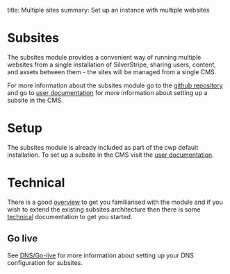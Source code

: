 title: Multiple sites
summary: Set up an instance with multiple websites

# Subsites

The subsites module provides a convenient way of running multiple websites from a single installation of SilverStripe, sharing users, content, and assets between them - the sites will be managed from a single CMS.

For more information about the subsites module go to the [github repository](https://github.com/silverstripe/silverstripe-subsites/) and go to [user documentation](https://userhelp.silverstripe.org/en/optional_features/working_with_multiple_sites/) for more information about setting up a subsite in the CMS.

# Setup

The subsites module is already included as part of the cwp default installation. To set up a subsite in the CMS visit the [user documentation](https://userhelp.silverstripe.org/en/optional_features/working_with_multiple_sites/set_up).

# Technical

There is a good [overview](https://github.com/silverstripe/silverstripe-subsites/blob/1.2/docs/en/introduction.md) to get you familiarised with the module and if you wish to extend the existing subsites architecture then there is some [technical](https://github.com/silverstripe/silverstripe-subsites/blob/1.2/docs/en/technical.md) documentation to get you started.

## Go live

See [DNS/Go-live](https://www.cwp.govt.nz/working-with-cwp/instance-management/dns-go-live/) for more information about setting up your DNS configuration for subsites.